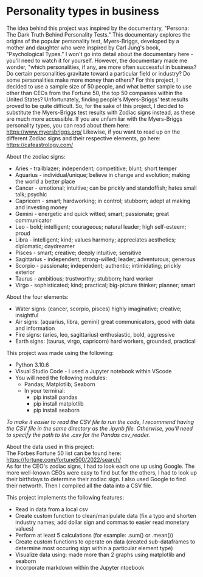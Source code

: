 # Personality types in business

The idea behind this project was inspired by the documentary, "Persona:  The Dark Truth Behind Personality Tests."
This documentary explores the origins of the popular personality test, Myers-Briggs, developed by a mother and daughter who were inspired by Carl Jung's book, "Psychological Types."
I won't go into detail about the documentary here - you'll need to watch it for yourself.  However, the documentary made me wonder, "which personalities, if any, are more often successful in business?  Do certain personalities gravitate toward a particular field or industry?  Do some personalities make more money than others?
For this project, I decided to use a sample size of 50 people, and what better sample to use other than CEOs from the Fortune 50, the top 50 companies within the United States?
Unfortunately, finding people's Myers-Briggs' test results proved to be quite difficult.  So, for the sake of this project, I decided to substitute the Myers-Briggs test results with Zodiac signs instead, as these are much more accessible.
If you are unfamiliar with the Myers-Briggs personality types, you can read about them here:  https://www.myersbriggs.org/
Likewise, if you want to read up on the different Zodiac signs and their respective elements, go here:  https://cafeastrology.com/

About the zodiac signs:
  - Aries - trailblazer; independent; competitive; blunt; short temper
  - Aquarius - individual/unique; believe in change and evolution; making the world a better place
  - Cancer - emotional; intuitive; can be prickly and standoffish; hates small talk; psychic
  - Capricorn - smart; hardworking; in control; stubborn; adept at making and investing money
  - Gemini - energetic and quick witted; smart; passionate; great communicator
  - Leo - bold; intelligent; courageous; natural leader; high self-esteem; proud
  - Libra - intelligent; kind; values harmony; appreciates aesthetics; diplomatic; daydreamer
  - Pisces - smart; creative; deeply intuitive; sensitive
  - Sagittarius - independent; strong-willed; leader; adventurous; generous
  - Scorpio - passionate; independent; authentic; intimidating; prickly exterior
  - Taurus - ambitious; trustworthy; stubborn; hard worker
  - Virgo - sophisticated; kind; practical; big-picture thinker; planner; smart

About the four elements:
  - Water signs: (cancer, scorpio, pisces) highly imaginative; creative; insightful
  - Air signs: (aquarius, libra, gemini) great communicators, good with data and information
  - Fire signs: (aries, leo, sagittarius) enthusiastic, bold, aggressive
  - Earth signs: (taurus, virgo, capricorn) hard workers, grounded, practical

This project was made using the following:
  -  Python 3.10.6
  -  Visual Studio Code
    - I used a Jupyter notebook within VScode
  -  You will need the following modules:
      -  Pandas; Matplotlib; Seaborn
        - In your terminal:
          - pip install pandas
          - pip install matplotlib
          - pip install seaborn
        
  *To make it easier to read the CSV file to run the code, I recommend having the CSV file in the same directory as the .ipynb file.  Otherwise, you'll need to specify the path to the .csv for the Pandas csv_reader.*

About the data used in this project:  
The Forbes Fortune 50 list can be found here:  https://fortune.com/fortune500/2022/search/  
As for the CEO's zodiac signs, I had to look each one up using Google.  The more well-known CEOs were easy to find but for the others, I had to look up their birthdays to determine their zodiac sign.  I also used Google to find their networth.  Then I compiled all the data into a CSV file.

This project implements the following features:  
  -  Read in data from a local csv
  -  Create custom function to clean/manipulate data (fix a typo and shorten industry names; add dollar sign and commas to easier read monetary values)
  -  Perform at least 5 calculations (for example: .sum() or .mean())
  -  Create custom functions to operate on data (created sub-dataframes to determine most occuring sign within a particular element type)
  -  Visualize data using: made more than 2 graphs using matplotlib and seaborn
  -  Incorporate markdown within the Jupyter ntoebook
